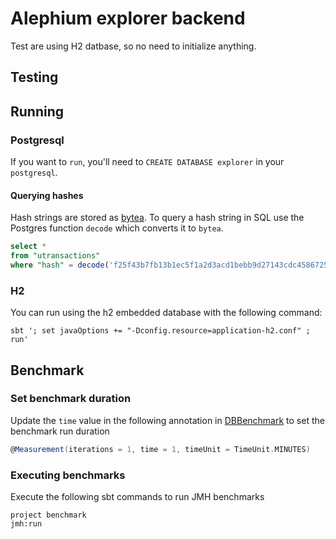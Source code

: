 # Alephium explorer backend

Test are using H2 datbase, so no need to initialize anything.

## Testing

## Running

### Postgresql

If you want to `run`, you'll need to `CREATE DATABASE explorer` in your `postgresql`.

#### Querying hashes

Hash strings are stored as [bytea](https://www.postgresql.org/docs/9.0/datatype-binary.html). To query a hash string in
SQL use the Postgres function `decode` which converts it to `bytea`.

```sql
select *
from "utransactions"
where "hash" = decode('f25f43b7fb13b1ec5f1a2d3acd1bebb9d27143cdc4586725162b9d88301b9bd7', 'hex');
```

### H2

You can run using the h2 embedded database with the following command:

    sbt '; set javaOptions += "-Dconfig.resource=application-h2.conf" ; run'

## Benchmark

### Set benchmark duration

Update the `time` value in the following annotation
in [DBBenchmark](/benchmark/src/main/scala/org/alephium/explorer/benchmark/db/DBBenchmark.scala) to set the benchmark
run duration

```scala
@Measurement(iterations = 1, time = 1, timeUnit = TimeUnit.MINUTES)
```

### Executing benchmarks

Execute the following sbt commands to run JMH benchmarks

```
project benchmark
jmh:run
```
